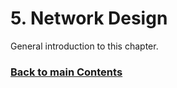 # 5. Network Design

General introduction to this chapter.

<!-- ## Name (add plain section names like that) -->

<!-- Link lines generated automatically; do not delete -->
### [<ins>Back to main Contents</ins>](../Contents.md)
